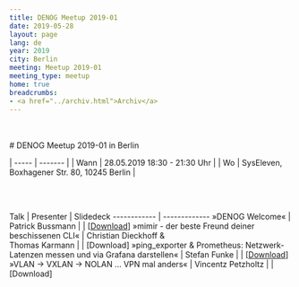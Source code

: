 ```yaml
---
title: DENOG Meetup 2019-01
date: 2019-05-28
layout: page
lang: de
year: 2019
city: Berlin
meeting: Meetup 2019-01
meeting_type: meetup
home: true
breadcrumbs:
- <a href="../archiv.html">Archiv</a>
---
```


<br />
<br />
# DENOG Meetup 2019-01 in Berlin

| ----- | ------- |
| Wann  | 28.05.2019 18:30 - 21:30 Uhr |
| Wo    | SysEleven, Boxhagener Str. 80, 10245 Berlin |

<br />
<br />

Talk | Presenter | Slidedeck
------------ | -------------
»DENOG Welcome« | Patrick Bussmann |     | [<a href='http://www.denog.de/files/meetups/20190528_DENOG_Meetup_Berlin.pdf' target='_new'>Download</a>]
»mimir - der beste Freund deiner beschissenen CLI« | Christian Dieckhoff & <br>Thomas Karmann |     | [Download]
»ping_exporter & Prometheus: Netzwerk-Latenzen messen und via Grafana darstellen« | Stefan Funke |      | [<a href='http://www.denog.de/files/meetups/20190528_DENOG_Meetup_Berlin_001_ping_exporter.pdf' target='_new'>Download</a>]
»VLAN -> VXLAN -> NOLAN ... VPN mal anders« | Vincentz Petzholtz |      | [Download]
